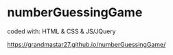 # numberGuessingGame
coded with: HTML &amp; CSS &amp; JS/JQuery

https://grandmastar27.github.io/numberGuessingGame/
